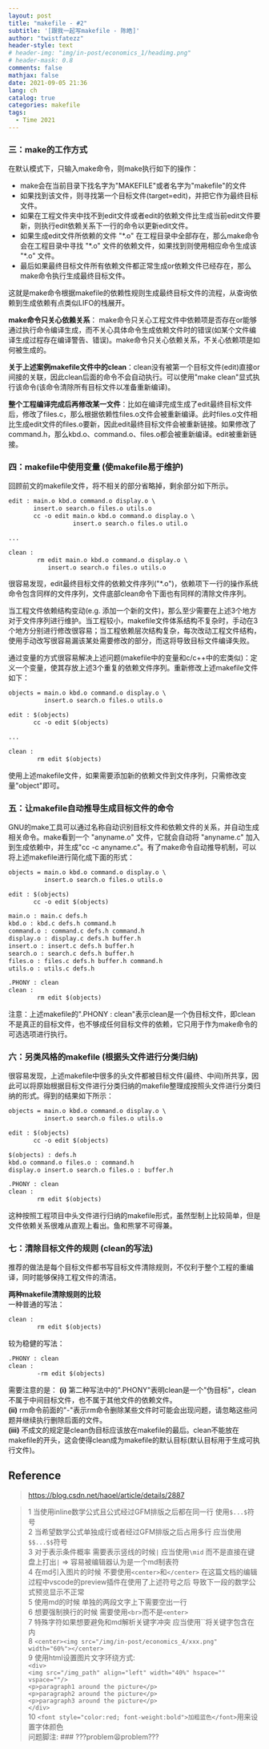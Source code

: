 ```yaml
---
layout: post
title: "makefile - #2"
subtitle: '[跟我一起写makefile - 陈皓]' 
author: "twistfatezz"
header-style: text
# header-img: "img/in-post/economics_1/headimg.png"
# header-mask: 0.8
comments: false 
mathjax: false 
date: 2021-09-05 21:36
lang: ch 
catalog: true 
categories: makefile
tags:
  - Time 2021
---
```

### 三：make的工作方式
在默认模式下，只输入make命令，则make执行如下的操作：
- make会在当前目录下找名字为"MAKEFILE"或者名字为"makefile"的文件
- 如果找到该文件，则寻找第一个目标文件(target=edit)，并把它作为最终目标文件。
- 如果在工程文件夹中找不到edit文件或者edit的依赖文件比生成当前edit文件要新，则执行edit依赖关系下一行的命令以更新edit文件。
- 如果生成edit文件所依赖的文件 "\*.o" 在工程目录中全部存在，那么make命令会在工程目录中寻找 "\*.o" 文件的依赖文件，如果找到则使用相应命令生成该 "\*.o" 文件。
- 最后如果最终目标文件所有依赖文件都正常生成or依赖文件已经存在，那么make命令执行生成最终目标文件。

这就是make命令根据makefile的依赖性规则生成最终目标文件的流程，从查询依赖到生成依赖有点类似LIFO的栈展开。

**make命令只关心依赖关系**： make命令只关心工程文件中依赖项是否存在or能够通过执行命令编译生成，而不关心具体命令生成依赖文件时的错误(如某个文件编译生成过程存在编译警告、错误)。make命令只关心依赖关系，不关心依赖项是如何被生成的。

**关于上述案例makefile文件中的clean**：clean没有被第一个目标文件(edit)直接or间接的关联，因此clean后面的命令不会自动执行。可以使用"make clean"显式执行该命令(该命令清除所有目标文件以准备重新编译)。

**整个工程编译完成后再修改某一文件**：比如在编译完成生成了edit最终目标文件后，修改了files.c，那么根据依赖性files.o文件会被重新编译。此时files.o文件相比生成edit文件的files.o要新，因此edit最终目标文件会被重新链接。如果修改了command.h，那么kbd.o、command.o、files.o都会被重新编译。edit被重新链接。

### 四：makefile中使用变量 (使makefile易于维护)
回顾前文的makefile文件，将不相关的部分省略掉，剩余部分如下所示。
```txt
edit : main.o kbd.o command.o display.o \
       insert.o search.o files.o utils.o
       cc -o edit main.o kbd.o command.o display.o \
                  insert.o search.o files.o util.o

... 

clean :
        rm edit main.o kbd.o command.o display.o \
           insert.o search.o files.o utils.o
```
很容易发现，edit最终目标文件的依赖文件序列("\*.o")，依赖项下一行的操作系统命令包含同样的文件序列，文件底部clean命令下面也有同样的清除文件序列。

当工程文件依赖结构变动(e.g. 添加一个新的文件)，那么至少需要在上述3个地方对于文件序列进行维护。当工程较小，makefile文件体系结构不复杂时，手动在3个地方分别进行修改很容易；当工程依赖层次结构复杂，每次改动工程文件结构，使用手动改写很容易漏该某处需要修改的部分，而这将导致目标文件编译失败。

通过变量的方式很容易解决上述问题(makefile中的变量和c/c++中的宏类似)：定义一个变量，使其存放上述3个重复的依赖文件序列。重新修改上述makefile文件如下：
```txt
objects = main.o kbd.o command.o display.o \
          insert.o search.o files.o utils.o

edit : $(objects) 
       cc -o edit $(objects) 

... 

clean :
        rm edit $(objects) 
```
使用上述makefile文件，如果需要添加新的依赖文件到文件序列，只需修改变量"object"即可。

### 五：让makefile自动推导生成目标文件的命令
GNU的make工具可以通过名称自动识别目标文件和依赖文件的关系，并自动生成相关命令。make看到一个 "anyname.o" 文件，它就会自动将 "anyname.c" 加入到生成依赖中，并生成"cc -c anyname.c"。有了make命令自动推导机制，可以将上述makefile进行简化成下面的形式：
```txt
objects = main.o kbd.o command.o display.o \
          insert.o search.o files.o utils.o

edit : $(objects) 
       cc -o edit $(objects) 

main.o : main.c defs.h
kbd.o : kbd.c defs.h command.h 
command.o : command.c defs.h command.h
display.o : display.c defs.h buffer.h
insert.o : insert.c defs.h buffer.h
search.o : search.c defs.h buffer.h
files.o : files.c defs.h buffer.h command.h
utils.o : utils.c defs.h

.PHONY : clean
clean :
        rm edit $(objects)  
```
注意：上述makefile的".PHONY : clean"表示clean是一个伪目标文件，即clean不是真正的目标文件，也不够成任何目标文件的依赖，它只用于作为make命令的可选选项进行执行。 

### 六：另类风格的makefile (根据头文件进行分类归纳)
很容易发现，上述makefile中很多的头文件都被目标文件(最终、中间)所共享，因此可以将原始根据目标文件进行分类归纳的makefile整理成按照头文件进行分类归纳的形式。得到的结果如下所示：
```txt
objects = main.o kbd.o command.o display.o \
          insert.o search.o files.o utils.o

edit : $(objects) 
       cc -o edit $(objects) 

$(objects) : defs.h
kbd.o command.o files.o : command.h
display.o insert.o search.o files.o : buffer.h

.PHONY : clean
clean :
        rm edit $(objects)  
```
这种按照工程项目中头文件进行归纳的makefile形式，虽然型制上比较简单，但是文件依赖关系很难从直观上看出。鱼和熊掌不可得兼。

### 七：清除目标文件的规则 (clean的写法)
推荐的做法是每个目标文件都书写目标文件清除规则，不仅利于整个工程的重编译，同时能够保持工程文件的清洁。

**两种makefile清除规则的比较** <br>
一种普通的写法：
```txt
clean :
        rm edit $(objects)  
```
较为稳健的写法：
```txt
.PHONY : clean
clean :
        -rm edit $(objects)  
```
需要注意的是：
**(i)** 第二种写法中的".PHONY"表明clean是一个"伪目标"，clean不属于中间目标文件，也不属于其他文件的依赖文件。<br>
**(ii)** rm命令前面的"-"表示rm命令删除某些文件时可能会出现问题，请忽略这些问题并继续执行删除后面的文件。<br>
**(iii)** 不成文的规定是clean伪目标应该放在makefile的最后。clean不能放在makefile的开头，这会使得clean成为makefile的默认目标(默认目标用于生成可执行文件)。

## Reference
> https://blog.csdn.net/haoel/article/details/2887 <br>

> 1 当使用inline数学公式且公式经过GFM排版之后都在同一行 使用`$...$`符号<br>
> 2 当希望数学公式单独成行或者经过GFM排版之后占用多行 应当使用`$$...$$`符号<br>
> 3 对于表示条件概率 需要表示竖线的时候`|` 应当使用`\mid` 而不是直接在键盘上打出`|` => 容易被编辑器认为是一个md制表符<br>
> 4 在md引入图片的时候 不要使用`<center>`和`</center>` 在这篇文档的编辑过程中vscode的preview插件在使用了上述符号之后 导致下一段的数学公式预览显示不正常<br>
> 5 使用md的时候 单独的两段文字上下需要空出一行<br>
> 6 想要强制换行的时候 需要使用`<br>`而不是`<enter>`<br>
> 7 特殊字符如果想要避免和md解析关键字冲突 应当使用``将关键字包含在内 <br>
> 8 `<center><img src="/img/in-post/economics_4/xxx.png" width="60%"></center>` <br>
> 9 使用html设置图片文字环绕方式: <br>
    `<div>` <br>
        `<img src="/img_path" align="left" width="40%" hspace="" vspace=""/>` <br>
        `<p>paragraph1 around the picture</p>` <br>
        `<p>paragraph2 around the picture</p>` <br>
        `<p>paragraph3 around the picture</p>` <br>
    `</div>` <br>
> 10 `<font style="color:red; font-weight:bold">加粗蓝色</font>`用来设置字体颜色 <br>
> 问题脚注: ### ???problem😫problem???
